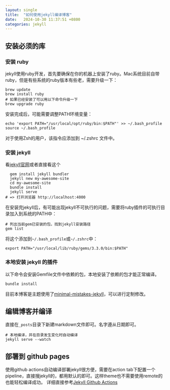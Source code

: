 ```yaml
---
layout: single
title:  "如何使用jekyll编译博客"
date:   2024-10-30 11:37:51 +0800
categories: jekyll
---
```


## 安装必须的库

### 安装 ruby
jekyll使用ruby开发，首先要确保在你的机器上安装了ruby。Mac系统目前自带ruby，但是有些系统的ruby版本有些老，需要升级一下：
```shell
brew update
brew install ruby
# 如果已经安装了可以用以下命令升级一下
brew upgrade ruby
```
安装完成后，可能需要调整PATH环境变量：
```shell
echo 'export PATH="/usr/local/opt/ruby/bin:$PATH"' >> ~/.bash_profile
source ~/.bash_profile
```
对于使用Zsh的用户，该指令应添加到 ~/.zshrc 文件中。

### 安装 jekyll
看[jekyll官网](https://jekyllcn.com/)或者直接看这个
```shell
  gem install jekyll bundler
  jekyll new my-awesome-site
  cd my-awesome-site
  bundle install
  jekyll serve
# => 打开浏览器 http://localhost:4000
```
在安装完jekyll后，有可能出现jekyll不可执行的问题，需要将ruby插件的可执行目录加入到系统的PATH中：
```shell
# 列出当前gem已安装的包，找到jekyll安装路径
gem list
```
将这个添加到`~/.bash_profile`或`~/.zshrc`中：
```shell
export PATH="/usr/local/lib/ruby/gems/3.3.0/bin:$PATH"
```

### 本地安装 jekyll 的插件
以下命令会安装Gemfile文件中依赖的包，本地安装了依赖的包才能正常编译。
```shell
bundle install
```

目前本博客是主题使用了[minimal-mistakes-jekyll](https://github.com/mmistakes/minimal-mistakes)，可以进行定制修改。

## 编辑博客并编译

直接在`_posts`目录下新建markdown文件即可。名字遵从日期即可。

```shell
# 本地编译，并在目录发生变化时自动编译
jekyll serve --watch
```


## 部署到 github pages
使用github actions自动编译部署jekyll很方便，需要在action tab下配置一个pipeline，直接搜jekyll的，都用默认的即可。这样theme也不需要使用remote的也能轻松编译成功。
详细直接参考[Jekyll Github Actions](https://jekyllrb.com/docs/continuous-integration/github-actions/)
